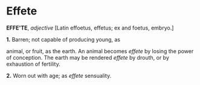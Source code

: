 # Effete

**EFFE'TE**, _adjective_ \[Latin effoetus, effetus; ex and foetus, embryo.\]

**1.** Barren; not capable of producing young, as

animal, or fruit, as the earth. An animal becomes _effete_ by losing the power of conception. The earth may be rendered _effete_ by drouth, or by exhaustion of fertility.

**2.** Worn out with age; as _effete_ sensuality.
